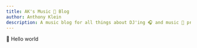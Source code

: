 ```yaml
---
title: AK's Music 🎵 Blog
author: Anthony Klein
description: A music blog for all things about DJ'ing 🎧 and music 🎹 production.
---
```


👋 Hello world
